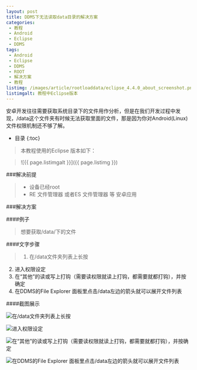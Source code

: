 ```yaml
---
layout: post
title: DDMS下无法读取data目录的解决方案
categories:
 - 教程
 - Android
 - Eclipse
 - DDMS
tags:
 - Android
 - Eclipse
 - DDMS
 - ROOT
 - 解决方案
 - 教程
listimg: /images/article/rootloaddata/eclipse_4.4.0_about_screenshot.png
listimgalt: 教程中Eclipse版本
---
```

安卓开发往往需要获取系统目录下的文件用作分析，但是在我们开发过程中发现，/data这个文件夹有时候无法获取里面的文件，那是因为你对Android(Linux) 文件权限机制还不够了解。

<!-- more -->

* 目录
{:toc}

>本教程使用的Eclipse 版本如下：

>![{{ page.listimgalt }}]({{ page.listimg }})

###解决前提

>- 设备已经root
>- RE 文件管理器 或者ES 文件管理器 等 安卓应用

###解决方案


####例子

>想要获取/data/下的文件

####文字步骤

>  1. 在/data文件夹列表上长按
 2. 进入权限设定
 3. 在“其他”的读或写上打钩（需要读权限就读上打钩，都需要就都打钩），并按确定
 4. 在DDMS的File Explorer 面板里点击/data左边的箭头就可以展开文件列表

####截图展示

![在/data文件夹列表上长按](/images/article/rootloaddata/root_load_data_dir_lists_permission_771.png)

![进入权限设定](/images/article/rootloaddata/root_load_data_dir_longpress.png)

![在“其他”的读或写上打钩（需要读权限就读上打钩，都需要就都打钩），并按确定](/images/article/rootloaddata/root_load_data_dir_permission_777.png)

![在DDMS的File Explorer 面板里点击/data左边的箭头就可以展开文件列表](/images/article/rootloaddata/fileexplorer_777_accessed.png)

 



